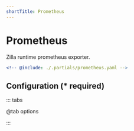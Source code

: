 ```yaml
---
shortTitle: Prometheus
---
```


# Prometheus

Zilla runtime prometheus exporter.

```yaml {3}
<!-- @include: ./.partials/prometheus.yaml -->
```

## Configuration (\* required)

::: tabs

@tab options

<!-- @include: ./.partials/prometheus-options.md -->

:::